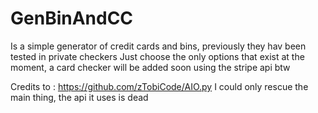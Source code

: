 # GenBinAndCC

Is a simple generator of credit cards and bins, previously they hav been tested in private checkers
Just choose the only options that exist at the moment, a card checker will be added soon using the stripe api
btw

Credits to : https://github.com/zTobiCode/AIO.py
I could only rescue the main thing, the api it uses is dead
